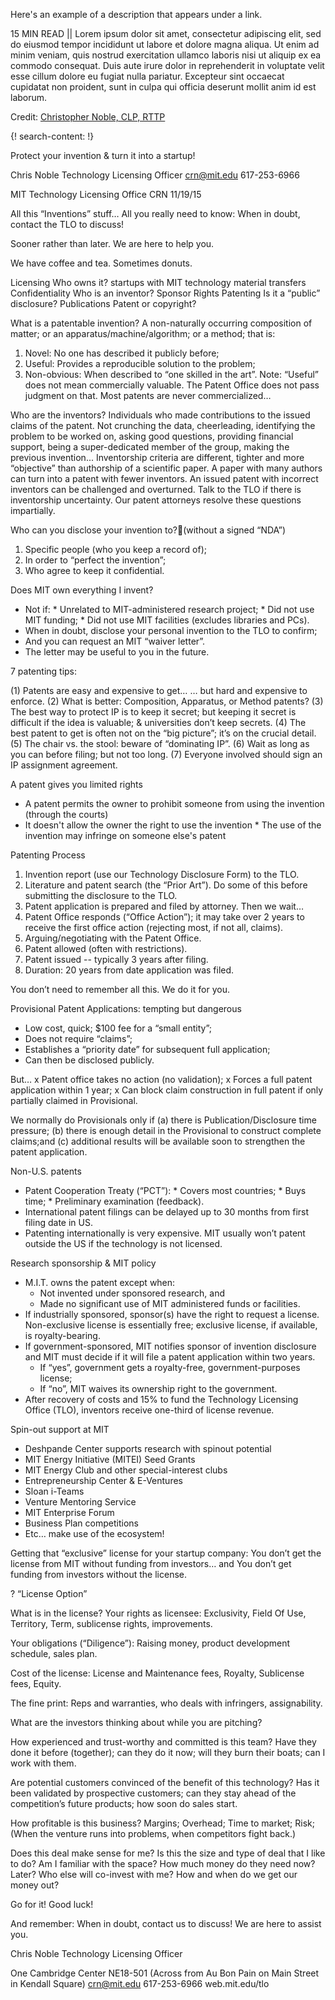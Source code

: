 Here's an example of a description that appears under a link.

15 MIN READ || Lorem ipsum dolor sit amet, consectetur adipiscing elit, sed do eiusmod tempor incididunt ut labore et dolore magna aliqua. Ut enim ad minim veniam, quis nostrud exercitation ullamco laboris nisi ut aliquip ex ea commodo consequat. Duis aute irure dolor in reprehenderit in voluptate velit esse cillum dolore eu fugiat nulla pariatur. Excepteur sint occaecat cupidatat non proident, sunt in culpa qui officia deserunt mollit anim id est laborum.

Credit: [Christopher Noble, CLP, RTTP](https://www.linkedin.com/in/crnoble)

{! search-content: !}


Protect your invention & turn it into a startup!

Chris Noble
Technology Licensing Officer 
 crn@mit.edu
617-253-6966

MIT Technology Licensing Office
CRN 11/19/15


All this “Inventions” stuff…
All you really need to know:
When in doubt, contact the TLO to discuss!

Sooner rather than later.
We are here to help you.

We have coffee and tea.
Sometimes donuts.

Licensing
Who owns it?
startups with MIT technology
material transfers
Confidentiality
Who is an inventor?
Sponsor Rights
Patenting
Is it a “public” disclosure?
Publications
Patent or copyright?



What is a patentable invention?
A non-naturally occurring composition of matter;
or an apparatus/machine/algorithm;
or a method;
that is:

1. Novel: No one has described it publicly before;
2. Useful: Provides a reproducible solution to the problem;
3. Non-obvious: When described to “one skilled in the art”.
Note: “Useful” does not mean commercially valuable. The Patent Office does not pass judgment on that. Most patents are never commercialized…



Who are the inventors?
Individuals who made contributions to the issued claims of the patent.
Not crunching the data, cheerleading, identifying the problem to be worked on, asking good questions, providing financial support, being a super-dedicated member of the group, making the previous invention...
Inventorship criteria are different, tighter and more “objective” than authorship of a scientific paper. A paper with many authors can turn into a patent with fewer inventors.
An issued patent with incorrect inventors can be challenged and overturned. 
Talk to the TLO if there is inventorship uncertainty. Our patent attorneys resolve these questions impartially.



Who can you disclose your invention to?(without a signed “NDA”)
1. Specific people (who you keep a record of);
2. In order to “perfect the invention”;
3. Who agree to keep it confidential.



Does MIT own everything I invent?
* Not if:
      * Unrelated to MIT-administered research project;
      * Did not use MIT funding;
      * Did not use MIT facilities (excludes libraries and PCs).
* When in doubt, disclose your personal invention to the TLO to confirm;
* And you can request an MIT “waiver letter”.
* The letter may be useful to you in the future.



7 patenting tips:

(1) Patents are easy and expensive to get…
… but hard and expensive to enforce.
(2) What is better: Composition, Apparatus, or Method patents?
(3) The best way to protect IP is to keep it secret; but keeping it secret is difficult if the idea is valuable; & universities don’t keep secrets.
(4) The best patent to get is often not on the “big picture”; it’s on the crucial detail.
(5) The chair vs. the stool: beware of “dominating IP”.
(6) Wait as long as you can before filing; but not too long.
(7) Everyone involved should sign an IP assignment agreement. 




A patent gives you limited rights
* A patent permits the owner to prohibit someone from using the invention (through the courts)  
* It doesn't allow the owner the right to use the invention
      * The use of the invention may infringe on someone else's patent 




Patenting Process
1. Invention report (use our Technology Disclosure Form) to the TLO.
2. Literature and patent search (the “Prior Art”). Do some of this before submitting the disclosure to the TLO.
3. Patent application is prepared and filed by attorney. Then we wait…
4. Patent Office responds (“Office Action”); it may take over 2 years to receive the first office action (rejecting most, if not all, claims).
5. Arguing/negotiating with the Patent Office.
6. Patent allowed (often with restrictions).
7. Patent issued -- typically 3 years after filing.
8. Duration:  20 years from date application was filed.

You don’t need to remember all this. We do it for you.



Provisional Patent Applications: tempting but dangerous
* Low cost, quick; $100 fee for a “small entity”;
* Does not require “claims”;
* Establishes a “priority date” for subsequent full application;
* Can then be disclosed publicly.

But…
x Patent office takes no action (no validation);
x Forces a full patent application within 1 year;
x Can block claim construction in full patent if only partially claimed in Provisional.

We normally do Provisionals only if (a) there is Publication/Disclosure time pressure; (b) there is enough detail in the Provisional to construct complete claims;and
(c) additional results will be available soon to strengthen the patent application.




Non-U.S. patents
* Patent Cooperation Treaty (“PCT”):
      * Covers most countries;
      * Buys time;
      * Preliminary examination (feedback).
* International patent filings can be delayed up to 30 months from first filing date in US.
* Patenting internationally is very expensive. MIT usually won’t patent outside the US if the technology is not licensed.



Research sponsorship & MIT policy
* M.I.T. owns the patent except when:
    * Not invented under sponsored research, and 
    * Made no significant use of MIT administered funds or facilities.
* If industrially sponsored, sponsor(s) have the right to request a license.  Non-exclusive license is essentially free; exclusive license, if available, is royalty-bearing.
* If government-sponsored, MIT notifies sponsor of invention disclosure and MIT must decide if it will file a patent application within two years.
    * If “yes”, government gets a royalty-free, government-purposes license;
    * If “no”, MIT waives its ownership right to the government.
* After recovery of costs and 15% to fund the Technology Licensing Office (TLO), inventors receive one-third of license revenue.




Spin-out support at MIT
* Deshpande Center supports research with spinout potential
* MIT Energy Initiative (MITEI) Seed Grants
* MIT Energy Club and other special-interest clubs
* Entrepreneurship Center & E-Ventures
* Sloan i-Teams
* Venture Mentoring Service
* MIT Enterprise Forum
* Business Plan competitions
* Etc… make use of the ecosystem!




Getting that “exclusive” license for your startup company:
You don’t get the license from MIT without funding from investors…
and
You don’t get funding from investors without the license.

?
“License Option”




What is in the license?
Your rights as licensee: Exclusivity, Field Of Use, Territory, Term, sublicense rights, improvements.

Your obligations (“Diligence”): Raising money, product development schedule, sales plan.

Cost of the license: License and Maintenance fees, Royalty, Sublicense fees, Equity.

The fine print: Reps and warranties, who deals with infringers, assignability.




What are the investors thinking about while you are pitching?

How experienced and trust-worthy and committed is this team?
Have they done it before (together); can they do it now;
will they burn their boats; can I work with them.

Are potential customers convinced of the benefit of this technology?
Has it been validated by prospective customers;
can they stay ahead of the competition’s future products; how soon do sales start.

How profitable is this business?
Margins; Overhead; Time to market; Risk;
(When the venture runs into problems, when competitors fight back.)

Does this deal make sense for me?
Is this the size and type of deal that I like to do? Am I familiar with the space?
How much money do they need now? Later?
Who else will co-invest with me?
How and when do we get our money out?



Go for it! Good luck!

And remember:
When in doubt, contact us to discuss! We are here to assist you.

Chris Noble
Technology Licensing Officer

One Cambridge Center NE18-501
(Across from Au Bon Pain on Main Street in Kendall Square)
 crn@mit.edu
617-253-6966
web.mit.edu/tlo
















